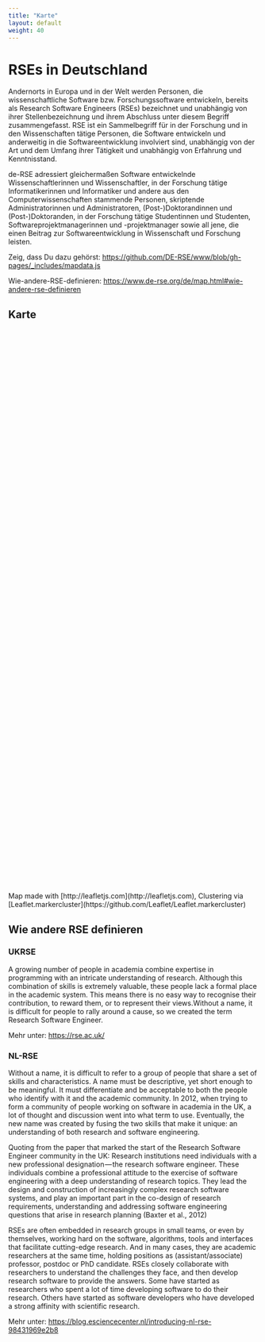 ```yaml
---
title: "Karte"
layout: default
weight: 40
---
```


# RSEs in Deutschland

Andernorts in Europa und in der Welt werden Personen, die wissenschaftliche Software bzw. Forschungssoftware entwickeln, bereits als Research Software Engineers (RSEs) bezeichnet und unabhängig von ihrer Stellenbezeichnung und ihrem Abschluss unter diesem Begriff zusammengefasst. RSE ist ein Sammelbegriff für in der Forschung und in den Wissenschaften tätige Personen, die Software entwickeln und anderweitig in die Softwareentwicklung involviert sind, unabhängig von der Art und dem Umfang ihrer Tätigkeit und unabhängig von Erfahrung und Kenntnisstand.

de-RSE adressiert gleichermaßen Software entwickelnde Wissenschaftlerinnen und Wissenschaftler, in der Forschung tätige Informatikerinnen und Informatiker und andere aus den Computerwissenschaften stammende Personen, skriptende Administratorinnen und Administratoren, (Post-)Doktorandinnen und (Post-)Doktoranden, in der Forschung tätige Studentinnen und Studenten, Softwareprojektmanagerinnen und -projektmanager sowie all jene, die einen Beitrag zur Softwareentwicklung in Wissenschaft und Forschung leisten.

Zeig, dass Du dazu gehörst: <https://github.com/DE-RSE/www/blob/gh-pages/_includes/mapdata.js>

Wie-andere-RSE-definieren: <https://www.de-rse.org/de/map.html#wie-andere-rse-definieren>

## Karte

<div id="map" style="height:1100px;"></div>

<script type="text/javascript" src="{{ "/js/leaflet.js" | prepend: site.baseurl }}"></script>
<script type="text/javascript" src="{{ "/js/leaflet.markercluster.js" | prepend: site.baseurl }}"></script>
<script type="text/javascript">


function onEachFeature(feature, layer) {
    if (feature.properties && feature.properties.popupContent) {
        layer.bindPopup(feature.properties.popupContent);
    }
}

function myPointToLayer(geoJsonPoint, latlng) {
             return L.marker(latlng, {icon: L.divIcon({className: 'survey-icon',iconSize: new L.Point(20, 20),html:geoJsonPoint.properties.value})}); 
}

var map = L.map('map').setView([51.000,10.316], 7);

L.tileLayer('https://{s}.tile.osm.org/{z}/{x}/{y}.png', {
    attribution: '&copy; <a href="http://osm.org/copyright">OpenStreetMap</a> contributors'
}).addTo(map);

{% include mapdata.js %}

var featureGroup = L.markerClusterGroup();
var rseLayer = 	L.geoJSON(rseFeatures, {
                                     	onEachFeature: onEachFeature
                                     }
               	  );
 
featureGroup.addLayer(rseLayer);
map.addLayer(featureGroup);

//var surveyGroup = L.markerClusterGroup();
//var surveyLayer = 	L.geoJSON(surveyFeatures, {onEachFeature: onEachFeature,pointToLayer:myPointToLayer});
//surveyGroup.addLayer(surveyLayer);
//map.addLayer(surveyGroup);

//var myIcon = L.divIcon({className: 'my-div-icon',html:'blah'});
// you can set .my-div-icon styles in CSS
//L.marker([50.505, 10.316], {icon: myIcon}).addTo(map);


//var overlayMaps = {  "RSEs":featureGroup,  "survey 2017":surveyGroup};
//L.control.layers(null, overlayMaps).addTo(map);
</script>

<br/>
<br/>
Map made with [http://leafletjs.com](http://leafletjs.com), Clustering via [Leaflet.markercluster](https://github.com/Leaflet/Leaflet.markercluster)

## Wie andere RSE definieren

### UKRSE

A growing number of people in academia combine expertise in programming with an intricate understanding of research. Although this combination of skills is extremely valuable, these people lack a formal place in the academic system. This means there is no easy way to recognise their contribution, to reward them, or to represent their views.Without a name, it is difficult for people to rally around a cause, so we created the term Research Software Engineer.

Mehr unter: <https://rse.ac.uk/>

### NL-RSE

Without a name, it is difficult to refer to a group of people that share a set of skills and characteristics. A name must be descriptive, yet short enough to be meaningful. It must differentiate and be acceptable to both the people who identify with it and the academic community. In 2012, when trying to form a community of people working on software in academia in the UK, a lot of thought and discussion went into what term to use. Eventually, the new name was created by fusing the two skills that make it unique: an understanding of both research and software engineering.

Quoting from the paper that marked the start of the Research Software Engineer community in the UK: Research institutions need individuals with a new professional designation — the research software engineer. These individuals combine a professional attitude to the exercise of software engineering with a deep understanding of research topics. They lead the design and construction of increasingly complex research software systems, and play an important part in the co-design of research requirements, understanding and addressing software engineering questions that arise in research planning (Baxter et al., 2012)

RSEs are often embedded in research groups in small teams, or even by themselves, working hard on the software, algorithms, tools and interfaces that facilitate cutting-edge research. And in many cases, they are academic researchers at the same time, holding positions as (assistant/associate) professor, postdoc or PhD candidate. RSEs closely collaborate with researchers to understand the challenges they face, and then develop research software to provide the answers. Some have started as researchers who spent a lot of time developing software to do their research. Others have started as software developers who have developed a strong affinity with scientific research.

Mehr unter: <https://blog.esciencecenter.nl/introducing-nl-rse-98431969e2b8>
